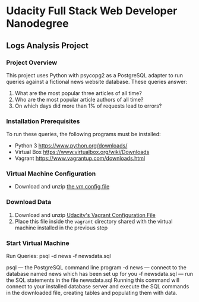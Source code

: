 # Udacity Full Stack Web Developer Nanodegree

## Logs Analysis Project

### Project Overview
This project uses Python with psycopg2 as a PostgreSQL adapter to run queries against a fictional news website database. These queries answer:
1. What are the most popular three articles of all time?
2. Who are the most popular article authors of all time?
3. On which days did more than 1% of requests lead to errors?

### Installation Prerequisites
To run these queries, the following programs must be installed:
* Python 3 https://www.python.org/downloads/
* Virtual Box https://www.virtualbox.org/wiki/Downloads
* Vagrant https://www.vagrantup.com/downloads.html

### Virtual Machine Configuration
* Download and unzip [the vm config file](https://d17h27t6h515a5.cloudfront.net/topher/2017/August/59822701_fsnd-virtual-machine/fsnd-virtual-machine.zip)

### Download Data
1. Download and unzip [Udacity's Vagrant Configuration File](https://d17h27t6h515a5.cloudfront.net/topher/2016/August/57b5f748_newsdata/newsdata.zip)
2. Place this file inside the `vagrant` directory shared with the virtual machine installed in the previous step

### Start Virtual Machine


Run Queries:
psql -d news -f newsdata.sql

psql — the PostgreSQL command line program
-d news — connect to the database named news which has been set up for you
-f newsdata.sql — run the SQL statements in the file newsdata.sql
Running this command will connect to your installed database server and execute the SQL commands in the downloaded file, creating tables and populating them with data.
